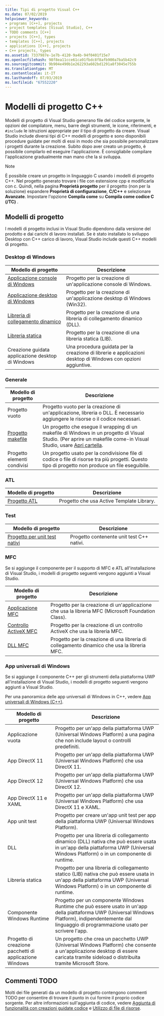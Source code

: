 ```yaml
---
title: Tipi di progetto Visual C++
ms.date: 07/02/2019
helpviewer_keywords:
- programs [C++], projects
- project templates [Visual Studio], C++
- TODO comments [C++]
- projects [C++], types
- templates [C++], projects
- applications [C++], projects
- C++ projects, types
ms.assetid: 7337987e-1e7b-4120-9a4b-94f0401f15e7
ms.openlocfilehash: 98f8ea11cce61ca91fbdc8f8afb900a7ba5b42c9
ms.sourcegitcommit: 9b904e490b1e262293a602bd1291a8f3045e755b
ms.translationtype: MT
ms.contentlocale: it-IT
ms.lasthandoff: 07/03/2019
ms.locfileid: "67552220"
---
```

# <a name="c-project-templates"></a>Modelli di progetto C++

Modelli di progetto di Visual Studio generano file del codice sorgente, le opzioni del compilatore, menu, barre degli strumenti, le icone, riferimenti, e `#include` le istruzioni appropriate per il tipo di progetto da creare. Visual Studio include diversi tipi di C++ modelli di progetto e sono disponibili procedure guidate per molti di essi in modo che sia possibile personalizzare i progetti durante la creazione. Subito dopo aver creato un progetto, è possibile compilarlo ed eseguire l'applicazione. È consigliabile compilare l'applicazione gradualmente man mano che la si sviluppa.

> [!NOTE]
> È possibile creare un progetto in linguaggio C usando i modelli di progetto C++. Nel progetto generato trovare i file con estensione cpp e modificarla con c. Quindi, nella pagina **Proprietà progetto** per il progetto (non per la soluzione) espandere **Proprietà di configurazione**, **C/C++** e selezionare **Avanzate**. Impostare l'opzione **Compila come** su **Compila come codice C (/TC)** .

## <a name="project-templates"></a>Modelli di progetto

I modelli di progetto inclusi in Visual Studio dipendono dalla versione del prodotto e dai carichi di lavoro installati. Se è stato installato lo sviluppo Desktop con C++ carico di lavoro, Visual Studio include questi C++ modelli di progetto.

### <a name="windows-desktop"></a>Desktop di Windows

|Modello di progetto|Descrizione|
|----------------------|-----------------------------|
|[Applicazione console di Windows](../../windows/creating-a-console-application.md)|Progetto per la creazione di un'applicazione console di Windows.|
|[Applicazione desktop di Windows](../../windows/walkthrough-creating-windows-desktop-applications-cpp.md)|Progetto per la creazione di un'applicazione desktop di Windows (Win32).|
|[Libreria di collegamento dinamico](../walkthrough-creating-and-using-a-dynamic-link-library-cpp.md)|Progetto per la creazione di una libreria di collegamento dinamico (DLL).|
|[Libreria statica](../../windows/walkthrough-creating-and-using-a-static-library-cpp.md)|Progetto per la creazione di una libreria statica (LIB).|
|Creazione guidata applicazione desktop di Windows|Una procedura guidata per la creazione di librerie e applicazioni desktop di Windows con opzioni aggiuntive.|

### <a name="general"></a>Generale

|Modello di progetto|Descrizione|
|----------------------|-----------------------------|
|Progetto vuoto|Progetto vuoto per la creazione di un'applicazione, libreria o DLL. È necessario aggiungere le risorse o il codice necessari.|
|[Progetto makefile](creating-a-makefile-project.md)|Un progetto che esegue il wrapping di un makefile di Windows in un progetto di Visual Studio. (Per aprire un makefile come-in Visual Studio, usare [Apri cartella](../open-folder-projects-cpp.md).|
|Progetto elementi condivisi|Un progetto usato per la condivisione file di codice o file di risorse tra più progetti. Questo tipo di progetto non produce un file eseguibile.|

### <a name="atl"></a>ATL

|Modello di progetto|Descrizione|
|----------------------|-----------------------------|
|[Progetto ATL](../../atl/reference/creating-an-atl-project.md)|Progetto che usa Active Template Library.|

### <a name="test"></a>Test

|Modello di progetto|Descrizione|
|----------------------|-----------------------------|
|[Progetto per unit test nativi](/visualstudio/test/writing-unit-tests-for-c-cpp-with-the-microsoft-unit-testing-framework-for-cpp)|Progetto contenente unit test C++ nativi.|

### <a name="mfc"></a>MFC

Se si aggiunge il componente per il supporto di MFC e ATL all'installazione di Visual Studio, i modelli di progetto seguenti vengono aggiunti a Visual Studio.

|Modello di progetto|Descrizione|
|----------------------|-----------------------------|
|[Applicazione MFC](../../mfc/reference/creating-an-mfc-application.md)|Progetto per la creazione di un'applicazione che usa la libreria MFC (Microsoft Foundation Class).|
|[Controllo ActiveX MFC](../../mfc/reference/creating-an-mfc-activex-control.md)|Progetto per la creazione di un controllo ActiveX che usa la libreria MFC.|
|[DLL MFC](../../mfc/reference/creating-an-mfc-dll-project.md)|Progetto per la creazione di una libreria di collegamento dinamico che usa la libreria MFC.|

### <a name="windows-universal-apps"></a>App universali di Windows

Se si aggiunge il componente C++ per gli strumenti della piattaforma UWP all'installazione di Visual Studio, i modelli di progetto seguenti vengono aggiunti a Visual Studio.

Per una panoramica delle app universali di Windows in C++, vedere [App universali di Windows (C++)](../../cppcx/universal-windows-apps-cpp.md).

|Modello di progetto|Descrizione|
|----------------------|-----------------------------|
|Applicazione vuota|Progetto per un'app della piattaforma UWP (Universal Windows Platform) a una pagina che non include layout o controlli predefiniti.|
|App DirectX 11|Progetto per un'app della piattaforma UWP (Universal Windows Platform) che usa DirectX 11.|
|App DirectX 12|Progetto per un'app della piattaforma UWP (Universal Windows Platform) che usa DirectX 12.|
|App DirectX 11 e XAML|Progetto per un'app della piattaforma UWP (Universal Windows Platform) che usa DirectX 11 e XAML.|
|App unit test|Progetto per creare un'app unit test per app della piattaforma UWP (Universal Windows Platform).|
|DLL|Progetto per una libreria di collegamento dinamico (DLL) nativa che può essere usata in un'app della piattaforma UWP (Universal Windows Platform) o in un componente di runtime.|
|Libreria statica|Progetto per una libreria di collegamento statico (LIB) nativa che può essere usata in un'app della piattaforma UWP (Universal Windows Platform) o in un componente di runtime.|
|Componente Windows Runtime|Progetto per un componente Windows Runtime che può essere usato in un'app della piattaforma UWP (Universal Windows Platform), indipendentemente dal linguaggio di programmazione usato per scrivere l'app.|
|Progetto di creazione pacchetti di applicazione Windows|Un progetto che crea un pacchetto UWP (Universal Windows Platform) che consente a un'applicazione desktop di essere caricata tramite sideload o distribuita tramite Microsoft Store.|

## <a name="todo-comments"></a>Commenti TODO

Molti dei file generati da un modello di progetto contengono commenti TODO per consentire di trovare il punto in cui fornire il proprio codice sorgente. Per altre informazioni sull'aggiunta di codice, vedere [Aggiunta di funzionalità con creazioni guidate codice](../../ide/adding-functionality-with-code-wizards-cpp.md) e [Utilizzo di file di risorse](../../windows/working-with-resource-files.md).


